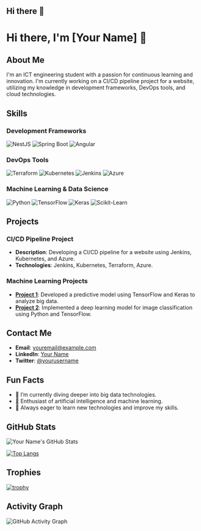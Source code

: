 ## Hi there 👋
# Hi there, I'm [Your Name] 👋

## About Me
I'm an ICT engineering student with a passion for continuous learning and innovation. I'm currently working on a CI/CD pipeline project for a website, utilizing my knowledge in development frameworks, DevOps tools, and cloud technologies. 

## Skills

### Development Frameworks
![NestJS](https://img.shields.io/badge/-NestJS-E0234E?logo=nestjs&logoColor=white&style=for-the-badge)
![Spring Boot](https://img.shields.io/badge/-Spring%20Boot-6DB33F?logo=spring-boot&logoColor=white&style=for-the-badge)
![Angular](https://img.shields.io/badge/-Angular-DD0031?logo=angular&logoColor=white&style=for-the-badge)

### DevOps Tools
![Terraform](https://img.shields.io/badge/-Terraform-623CE4?logo=terraform&logoColor=white&style=for-the-badge)
![Kubernetes](https://img.shields.io/badge/-Kubernetes-326CE5?logo=kubernetes&logoColor=white&style=for-the-badge)
![Jenkins](https://img.shields.io/badge/-Jenkins-D24939?logo=jenkins&logoColor=white&style=for-the-badge)
![Azure](https://img.shields.io/badge/-Azure-0078D4?logo=microsoft-azure&logoColor=white&style=for-the-badge)

### Machine Learning & Data Science
![Python](https://img.shields.io/badge/-Python-3776AB?logo=python&logoColor=white&style=for-the-badge)
![TensorFlow](https://img.shields.io/badge/-TensorFlow-FF6F00?logo=tensorflow&logoColor=white&style=for-the-badge)
![Keras](https://img.shields.io/badge/-Keras-D00000?logo=keras&logoColor=white&style=for-the-badge)
![Scikit-Learn](https://img.shields.io/badge/-Scikit--Learn-F7931E?logo=scikit-learn&logoColor=white&style=for-the-badge)

## Projects

### CI/CD Pipeline Project
- **Description**: Developing a CI/CD pipeline for a website using Jenkins, Kubernetes, and Azure. 
- **Technologies**: Jenkins, Kubernetes, Terraform, Azure.

### Machine Learning Projects
- **[Project 1](https://github.com/yourusername/project1)**: Developed a predictive model using TensorFlow and Keras to analyze big data.
- **[Project 2](https://github.com/yourusername/project2)**: Implemented a deep learning model for image classification using Python and TensorFlow.

## Contact Me
- **Email**: [youremail@example.com](mailto:youremail@example.com)
- **LinkedIn**: [Your Name](https://www.linkedin.com/in/yourname/)
- **Twitter**: [@yourusername](https://twitter.com/yourusername)

## Fun Facts
- 🌱 I’m currently diving deeper into big data technologies.
- 🤖 Enthusiast of artificial intelligence and machine learning.
- 🚀 Always eager to learn new technologies and improve my skills.

## GitHub Stats
![Your Name's GitHub Stats](https://github-readme-stats.vercel.app/api?username=yourusername&show_icons=true&theme=radical)

[![Top Langs](https://github-readme-stats.vercel.app/api/top-langs/?username=yourusername&layout=compact&theme=radical)](https://github.com/yourusername/github-readme-stats)

## Trophies
[![trophy](https://github-profile-trophy.vercel.app/?username=yourusername)](https://github.com/yourusername/github-profile-trophy)

## Activity Graph
![GitHub Activity Graph](https://activity-graph.herokuapp.com/graph?username=yourusername&theme=github)

<!--
**ranyaboubich/ranyaboubich** is a ✨ _special_ ✨ repository because its `README.md` (this file) appears on your GitHub profile.

Here are some ideas to get you started:

- 🔭 I’m currently working on ...
- 🌱 I’m currently learning ...
- 👯 I’m looking to collaborate on ...
- 🤔 I’m looking for help with ...
- 💬 Ask me about ...
- 📫 How to reach me: ...
- 😄 Pronouns: ...
- ⚡ Fun fact: ...
-->
